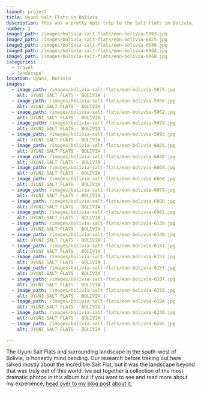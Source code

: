 ```yaml
---
layout: project
title: Uyuni Salt Flats in Bolivia
description: This was a pretty epic trip to the Salt Flats in Bolivia. The photos look like they have been heavily photoshoped but I promise you this place is just that CRAZY!
number: 2
image1_path: /images/bolivia-salt-flats/eon-bolivia-5993.jpg
image2_path: /images/bolivia-salt-flats/eon-bolivia-6025.jpg
image3_path: /images/bolivia-salt-flats/eon-bolivia-6048.jpg
image4_path: /images/bolivia-salt-flats/eon-bolivia-6064.jpg
image5_path: /images/bolivia-salt-flats/eon-bolivia-6068.jpg
categories:
  - travel
  - landscape'
location: Uyuni, Bolivia
images:
  - image_path: /images/bolivia-salt-flats/eon-bolivia-5875.jpg
    alt: UYUNI SALT FLATS - BOLIVIA |
  - image_path: /images/bolivia-salt-flats/eon-bolivia-5956.jpg
    alt: UYUNI SALT FLATS - BOLIVIA |
  - image_path: /images/bolivia-salt-flats/eon-bolivia-5962.jpg
    alt: UYUNI SALT FLATS - BOLIVIA |
  - image_path: /images/bolivia-salt-flats/eon-bolivia-5979.jpg
    alt: UYUNI SALT FLATS - BOLIVIA |
  - image_path: /images/bolivia-salt-flats/eon-bolivia-5993.jpg
    alt: UYUNI SALT FLATS - BOLIVIA |
  - image_path: /images/bolivia-salt-flats/eon-bolivia-6025.jpg
    alt: UYUNI SALT FLATS - BOLIVIA |
  - image_path: /images/bolivia-salt-flats/eon-bolivia-6048.jpg
    alt: UYUNI SALT FLATS - BOLIVIA |
  - image_path: /images/bolivia-salt-flats/eon-bolivia-6064.jpg
    alt: UYUNI SALT FLATS - BOLIVIA |
  - image_path: /images/bolivia-salt-flats/eon-bolivia-6068.jpg
    alt: UYUNI SALT FLATS - BOLIVIA |
  - image_path: /images/bolivia-salt-flats/eon-bolivia-6078.jpg
    alt: UYUNI SALT FLATS - BOLIVIA |
  - image_path: /images/bolivia-salt-flats/eon-bolivia-6080.jpg
    alt: UYUNI SALT FLATS - BOLIVIA |
  - image_path: /images/bolivia-salt-flats/eon-bolivia-6082.jpg
    alt: UYUNI SALT FLATS - BOLIVIA |
  - image_path: /images/bolivia-salt-flats/eon-bolivia-6139.jpg
    alt: UYUNI SALT FLATS - BOLIVIA |
  - image_path: /images/bolivia-salt-flats/eon-bolivia-6140.jpg
    alt: UYUNI SALT FLATS - BOLIVIA |
  - image_path: /images/bolivia-salt-flats/eon-bolivia-6141.jpg
    alt: UYUNI SALT FLATS - BOLIVIA |
  - image_path: /images/bolivia-salt-flats/eon-bolivia-6152.jpg
    alt: UYUNI SALT FLATS - BOLIVIA |
  - image_path: /images/bolivia-salt-flats/eon-bolivia-6157.jpg
    alt: UYUNI SALT FLATS - BOLIVIA |
  - image_path: /images/bolivia-salt-flats/eon-bolivia-6187.jpg
    alt: UYUNI SALT FLATS - BOLIVIA |
  - image_path: /images/bolivia-salt-flats/eon-bolivia-6193.jpg
    alt: UYUNI SALT FLATS - BOLIVIA |
  - image_path: /images/bolivia-salt-flats/eon-bolivia-6194.jpg
    alt: UYUNI SALT FLATS - BOLIVIA |
  - image_path: /images/bolivia-salt-flats/eon-bolivia-6236.jpg
    alt: UYUNI SALT FLATS - BOLIVIA |
  - image_path: /images/bolivia-salt-flats/eon-bolivia-6246.jpg
    alt: UYUNI SALT FLATS - BOLIVIA |

---
```


The Uyuni Salt Flats and surrounding landscape in the south-west of Bolivia, is honestly mind bending. Our research before treking out here talked mostly about the incredible Salt Flat, but it was the landscape beyond that was truly out of this world. Ive put together a collection of the most dramatic photos in this album but if you want to see and read more about my experience, [head over to my blog post about it.](../2017/04/15/uyuni-salt-flats-bolivia.html)
